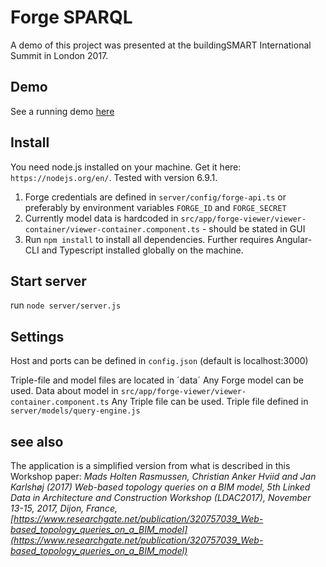 # Forge SPARQL

A demo of this project was presented at the buildingSMART International Summit in London 2017.

## Demo
See a running demo [here](https://forge-sparql.herokuapp.com/)

## Install

You need node.js installed on your machine. Get it here: `https://nodejs.org/en/`. Tested with version 6.9.1.

1) Forge credentials are defined in `server/config/forge-api.ts` or preferably by environment variables `FORGE_ID` and `FORGE_SECRET`
2) Currently model data is hardcoded in `src/app/forge-viewer/viewer-container/viewer-container.component.ts` - should be stated in GUI
3) Run `npm install` to install all dependencies. Further requires Angular-CLI and Typescript installed globally on the machine.

## Start server
run `node server/server.js`

## Settings
Host and ports can be defined in `config.json` (default is localhost:3000)

Triple-file and model files are located in ´data´
Any Forge model can be used. Data about model in `src/app/forge-viewer/viewer-container.component.ts`
Any Triple file can be used. Triple file defined in `server/models/query-engine.js`

## see also
The application is a simplified version from what is described in this Workshop paper:
*Mads Holten Rasmussen, Christian Anker Hviid and Jan Karlshøj (2017) Web-based topology queries on a BIM model, 5th Linked Data in Architecture and Construction Workshop (LDAC2017), November 13-15, 2017, Dijon, France, [https://www.researchgate.net/publication/320757039_Web-based_topology_queries_on_a_BIM_model](https://www.researchgate.net/publication/320757039_Web-based_topology_queries_on_a_BIM_model)*
